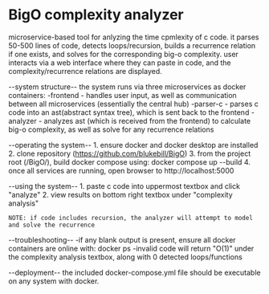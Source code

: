 # BigO complexity analyzer

microservice-based tool for anlyzing the time cpmlexity of c code. it parses 50-500 lines of code, detects loops/recursion, builds a recurrence relation if one exists, and solves for the corresponding
big-o complexity. user interacts via a web interface where they can paste in code, and the complexity/recurrence relations are displayed.

--system structure--
    the system runs via three microservices as docker containers:
        -frontend - handles user input, as well as communication between all microservices (essentially the central hub)
        -parser-c - parses c code into an ast(abstract syntax tree), which is sent back to the frontend
        -analyzer - analyzes ast (which is received from the frontend) to calculate big-o complexity, as well as solve for any recurrence relations

--operating the system--
    1. ensure docker and docker desktop are installed
    2. clone repository (https://github.com/blukebill/BigO)
    3. from the project root (/BigO/), build docker compose using:
        docker compose up --build
    4. once all services are running, open browser to http://localhost:5000

--using the system--
    1. paste c code into uppermost textbox and click "analyze"
    2. view results on bottom right textbox under "complexity analysis"

    NOTE: if code includes recursion, the analyzer will attempt to model and solve the recurrence

--troubleshooting-- 
    -if any blank output is present, ensure all docker containers are online with:
        docker ps
    -invalid code will return "O(1)" under the complexity analysis textbox, along with 0 detected loops/functions
    
--deployment--
    the included docker-compose.yml file should be executable on any system with docker.
